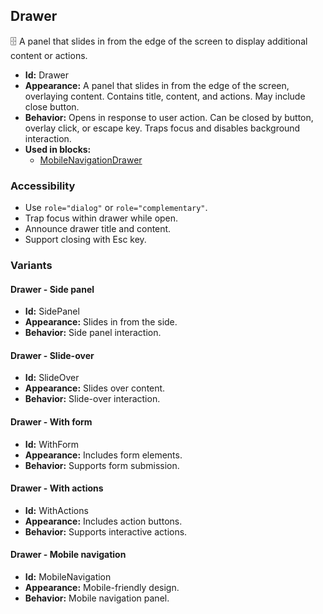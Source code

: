 ## Drawer
🗄️ A panel that slides in from the edge of the screen to display additional content or actions.
- **Id:** Drawer
- **Appearance:** A panel that slides in from the edge of the screen, overlaying content. Contains title, content, and actions. May include close button.
- **Behavior:** Opens in response to user action. Can be closed by button, overlay click, or escape key. Traps focus and disables background interaction.
- **Used in blocks:**
  - [MobileNavigationDrawer](../blocks/MobileNavigationDrawer.md)
### Accessibility
- Use `role="dialog"` or `role="complementary"`.
- Trap focus within drawer while open.
- Announce drawer title and content.
- Support closing with Esc key.

### Variants
#### Drawer - **Side panel**
- **Id:** SidePanel
- **Appearance:** Slides in from the side.
- **Behavior:** Side panel interaction.
#### Drawer - **Slide-over**
- **Id:** SlideOver
- **Appearance:** Slides over content.
- **Behavior:** Slide-over interaction.
#### Drawer - **With form**
- **Id:** WithForm
- **Appearance:** Includes form elements.
- **Behavior:** Supports form submission.
#### Drawer - **With actions**
- **Id:** WithActions
- **Appearance:** Includes action buttons.
- **Behavior:** Supports interactive actions.
#### Drawer - **Mobile navigation**
- **Id:** MobileNavigation
- **Appearance:** Mobile-friendly design.
- **Behavior:** Mobile navigation panel.
